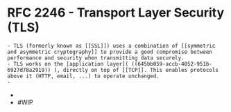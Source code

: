 # RFC 2246 - Transport Layer Security (TLS)
	- TLS (formerly known as [[SSL]]) uses a combination of [[symmetric and asymmetric cryptography]] to provide a good compromise between performance and security when transmitting data securely.
	- TLS works on the [application layer]( ((645bb059-accb-4052-951b-6927d78a2919)) ), directly on top of [[TCP]]. This enables protocols above it (HTTP, email, ...) to operate unchanged.
	-
-
- #WIP